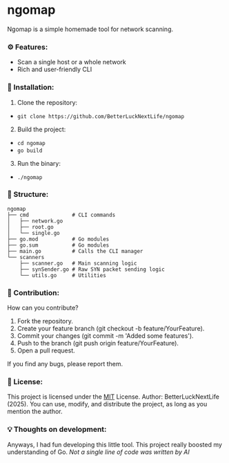# ngomap
Ngomap is a simple homemade tool for network scanning.

### ⚙️ Features:
- Scan a single host or a whole network
- Rich and user-friendly CLI
 
### 🔧 Installation:
1) Clone the repository:
- ```git clone https://github.com/BetterLuckNextLife/ngomap```
2) Build the project:
- ```cd ngomap```
- ```go build```
3) Run the binary:
- ```./ngomap```

### 📁 Structure:
```
ngomap
├── cmd              # CLI commands
│   ├── network.go
│   ├── root.go
│   └── single.go
├── go.mod           # Go modules 
├── go.sum           # Go modules
├── main.go          # Calls the CLI manager
└── scanners
    ├── scanner.go   # Main scanning logic
    ├── synSender.go # Raw SYN packet sending logic
    └── utils.go     # Utilities
```

### 🤝 Contribution:
How can you contribute?

1) Fork the repository.
2) Create your feature branch (git checkout -b feature/YourFeature).
3) Commit your changes (git commit -m 'Added some features').
4) Push to the branch (git push origin feature/YourFeature).
5) Open a pull request.

If you find any bugs, please report them.

### 📄 License:
This project is licensed under the [MIT](./LICENSE) License.
Author: BetterLuckNextLife (2025).
You can use, modify, and distribute the project, as long as you mention the author.

### 💡 Thoughts on development:
Anyways, I had fun developing this little tool. This project really boosted my understanding of Go.
*Not a single line of code was written by AI*
